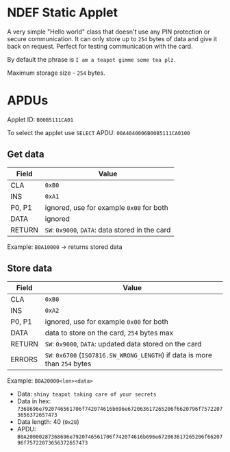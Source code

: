 # NDEF Static Applet

A very simple "Hello world" class that doesn't use any PIN protection or secure communication. It can only store up to `254` bytes of data and give it back on request. Perfect for testing communication with the card.

By default the phrase is `I am a teapot gimme some tea plz`.

Maximum storage size - `254` bytes.

# APDUs

Applet ID: `B00B5111CA01`

To select the applet use `SELECT` APDU: `00A4040006B00B5111CA0100`

## Get data

| Field  | Value                                    |
| ------ | ---------------------------------------- |
| CLA    | `0xB0`                                   |
| INS    | `0xA1`                                   |
| P0, P1 | ignored, use for example `0x00` for both |
| DATA   | ignored                                  |
| RETURN | `SW`: `0x9000`, `DATA`: data stored in the card |

Example: `B0A10000` -> returns stored data

## Store data

| Field  | Value                                    |
| ------ | ---------------------------------------- |
| CLA    | `0xB0`                                   |
| INS    | `0xA2`                                   |
| P0, P1 | ignored, use for example `0x00` for both |
| DATA   | data to store on the card, `254` bytes max  |
| RETURN | `SW`: `0x9000`, `DATA`: updated data stored on the card |
| ERRORS | `SW`: `0x6700` (`ISO7816.SW_WRONG_LENGTH`) if data is more than `254` bytes |

Example: `B0A20000<len><data>`

- Data: `shiny teapot taking care of your secrets`
- Data in hex: `7368696e7920746561706f742074616b696e672063617265206f6620796f75722073656372657473`
- Data length: 40 (`0x28`)
- APDU: `B0A20000287368696e7920746561706f742074616b696e672063617265206f6620796f75722073656372657473`
